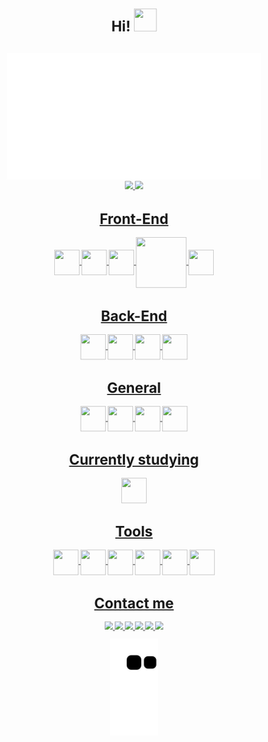 <!-- Main Title -->
<div align="center">
	<h1>Hi! <img height="45" width="45" src="https://raw.githubusercontent.com/iampavangandhi/iampavangandhi/master/gifs/Hi.gif"></h1>
	<br>
  <img src="Teste.svg" width="1000" height="250">
	<br>
</div>

<!-- Stats -->
<div align="center">
  <a href="https://github.com/Erick-Pavani">
  <img height="180em" src="https://github-readme-stats.vercel.app/api?username=Erick-Pavani&show_icons=true&theme=tokyonight&include_all_commits=true&count_private=true" />
  <img height="180em" src="https://github-readme-stats.vercel.app/api/top-langs/?username=Erick-Pavani&layout=compact&langs_count=7&theme=tokyonight" />
</div>

<div align="center">
  
  <!--   Front-End -->
  <h1>Front-End</h1>
  <img align="center" height="50" width="50" src="https://cdn.jsdelivr.net/gh/devicons/devicon/icons/html5/html5-plain-wordmark.svg" />
  <img align="center" height="50" width="50" src="https://cdn.jsdelivr.net/gh/devicons/devicon/icons/css3/css3-original.svg" />
  <img align="center" height="50" width="50" src="https://cdn.jsdelivr.net/gh/devicons/devicon/icons/bootstrap/bootstrap-original-wordmark.svg" />       
  <img align="center" height="100" width="100" src="https://cdn.jsdelivr.net/gh/devicons/devicon/icons/tailwindcss/tailwindcss-original-wordmark.svg" />
  <img align="center" height="50" width="50" src="https://cdn.jsdelivr.net/gh/devicons/devicon/icons/javascript/javascript-plain.svg" />

  <!--   Back-End -->
  <h1>Back-End</h1>
  <img align="center" height="50" width="50" src="https://cdn.jsdelivr.net/gh/devicons/devicon/icons/python/python-original.svg" />
  <img align="center" height="50" width="50" src="https://cdn.jsdelivr.net/gh/devicons/devicon/icons/flask/flask-original-wordmark.svg" />
  <img align="center" height="50" width="50" src="https://cdn.jsdelivr.net/gh/devicons/devicon/icons/django/django-plain-wordmark.svg" />
  <img align="center" height="50" width="50" src="https://cdn.jsdelivr.net/gh/devicons/devicon/icons/mysql/mysql-original-wordmark.svg" />

  <!--   Gerais -->
  <h1>General</h1>
  <img align="center" height="50" width="50" src="https://cdn.jsdelivr.net/gh/devicons/devicon/icons/git/git-plain-wordmark.svg" />
  <img align="center" height="50" width="50" src="https://cdn.jsdelivr.net/gh/devicons/devicon/icons/github/github-original-wordmark.svg" />
  <img align="center" height="50" width="50" src="https://cdn.jsdelivr.net/gh/devicons/devicon/icons/vscode/vscode-original-wordmark.svg" />
  <img align="center" height="50" width="50" src="https://cdn.jsdelivr.net/gh/devicons/devicon/icons/selenium/selenium-original.svg" />

  <!--   Estudando -->
  <h1>Currently studying</h1>
  <img align="center" height="50" width="50" src="https://cdn.jsdelivr.net/gh/devicons/devicon/icons/react/react-original-wordmark.svg" />
  
  <!--   Ferramentas -->
  <h1>Tools</h1>
  <img align="center" height="50" width="50" src="https://cdn.jsdelivr.net/gh/devicons/devicon/icons/jupyter/jupyter-original-wordmark.svg" />
  <img align="center" height="50" width="50" src="https://cdn.jsdelivr.net/gh/devicons/devicon/icons/anaconda/anaconda-original-wordmark.svg" />
  <img align="center" height="50" width="50" src="https://cdn.jsdelivr.net/gh/devicons/devicon/icons/google/google-original-wordmark.svg" />
  <img align="center" height="50" width="50" src="https://cdn.jsdelivr.net/gh/devicons/devicon/icons/chrome/chrome-original-wordmark.svg" />
  <img align="center" height="50" width="50" src="https://cdn.jsdelivr.net/gh/devicons/devicon/icons/codepen/codepen-original-wordmark.svg" />
  <img align="center" height="50" width="50" src="https://cdn.jsdelivr.net/gh/devicons/devicon/icons/pycharm/pycharm-original-wordmark.svg" />        
  
  <!--   Links para contato -->
  <h1>Contact me</h1>
  <!--   Facebook -->
  <a href="https://www.facebook.com/erick.pavani" target="_blank">
    <img src="https://img.shields.io/badge/Facebook-1877F2?style=for-the-badge&logo=facebook&logoColor=white">
  </a>
  <!--   Instagram -->
  <a href="https://www.instagram.com/erick_pss" target="_blank">
    <img src="https://img.shields.io/badge/Instagram-E4405F?style=for-the-badge&logo=instagram&logoColor=white">
  </a>
  <!--   Twitter -->
  <a href="https://twitter.com/erick_pavani" target="_blank">
    <img src="https://img.shields.io/badge/Twitter-1DA1F2?style=for-the-badge&logo=twitter&logoColor=white">
  </a>
  <!--   Youtube -->
  <a href="https://www.youtube.com/channel/UC8GxBzTm2bfg1cqmz8ZEqUw" target="_blank">
    <img src="https://img.shields.io/badge/YouTube-FF0000?style=for-the-badge&logo=youtube&logoColor=white">
  </a>
  <!--   Email -->
  <a href="mailto:erickspavanii@gmail.com">
    <img src="https://img.shields.io/badge/-Gmail-%23333?style=for-the-badge&logo=gmail&logoColor=white">
  </a>
  <!--   Linkedin -->
  <a href="https://www.linkedin.com/in/erick-sylvestrin-pavani-84a018230/" target="_blank">
    <img src="https://img.shields.io/badge/LinkedIn-0077B5?style=for-the-badge&logo=linkedin&logoColor=white">
  </a>

  <!--   Cobrinha dos commits -->
  ![Snake animation](https://github.com/Erick-Pavani/Erick-Pavani/blob/output/github-contribution-grid-snake.svg)

</div>

